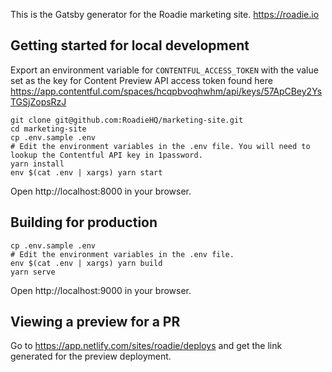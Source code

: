 This is the Gatsby generator for the Roadie marketing site. https://roadie.io

## Getting started for local development

Export an environment variable for `CONTENTFUL_ACCESS_TOKEN` with the value set as the key for Content Preview API
access token found here https://app.contentful.com/spaces/hcqpbvoqhwhm/api/keys/57ApCBey2YsTGSjZopsRzJ

```shell
git clone git@github.com:RoadieHQ/marketing-site.git
cd marketing-site
cp .env.sample .env
# Edit the environment variables in the .env file. You will need to lookup the Contentful API key in 1password.
yarn install
env $(cat .env | xargs) yarn start
```

Open http://localhost:8000 in your browser.

## Building for production

```shell
cp .env.sample .env
# Edit the environment variables in the .env file.
env $(cat .env | xargs) yarn build
yarn serve
```

Open http://localhost:9000 in your browser.


## Viewing a preview for a PR

Go to https://app.netlify.com/sites/roadie/deploys and get the link generated for the preview deployment.
